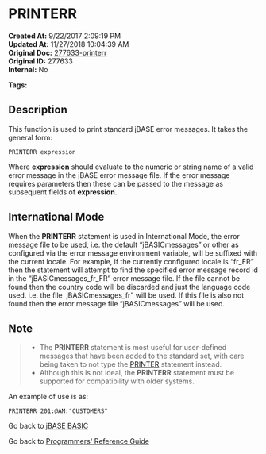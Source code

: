 # PRINTERR

**Created At:** 9/22/2017 2:09:19 PM  
**Updated At:** 11/27/2018 10:04:39 AM  
**Original Doc:** [277633-printerr](https://docs.jbase.com/36868-jbase-basic/277633-printerr)  
**Original ID:** 277633  
**Internal:** No  

**Tags:**
<badge text='printing' vertical='middle' />
<badge text='output' vertical='middle' />

## Description

This function is used to print standard jBASE error messages. It takes the general form:

```
PRINTERR expression
```

Where **expression** should evaluate to the numeric or string name of a valid error message in the jBASE error message file. If the error message requires parameters then these can be passed to the message as subsequent fields of **expression**.

## International Mode

When the **PRINTERR** statement is used in International Mode, the error message file to be used, i.e. the default “jBASICmessages” or other as configured via the error message environment variable, will be suffixed with the current locale. For example, if the currently configured locale is “fr\_FR” then the statement will attempt to find the specified error message record id in the “jBASICmessages\_fr\_FR” error message file. If the file cannot be found then the country code will be discarded and just the language code used. i.e. the file  jBASICmessages\_fr” will be used. If this file is also not found then the error message file “jBASICmessages” will be used.

## Note

> - The **PRINTERR** statement is most useful for user-defined messages that have been added to the standard set, with care being taken to not type the [PRINTER](./../printer) statement instead.
> - Although this is not ideal, the **PRINTERR** statement must be supported for compatibility with older systems.

An example of use is as:

```
PRINTERR 201:@AM:"CUSTOMERS"
```

Go back to [jBASE BASIC](./../README.md)

Go back to [Programmers' Reference Guide](./../../reference-guides/jbc/README.md)
